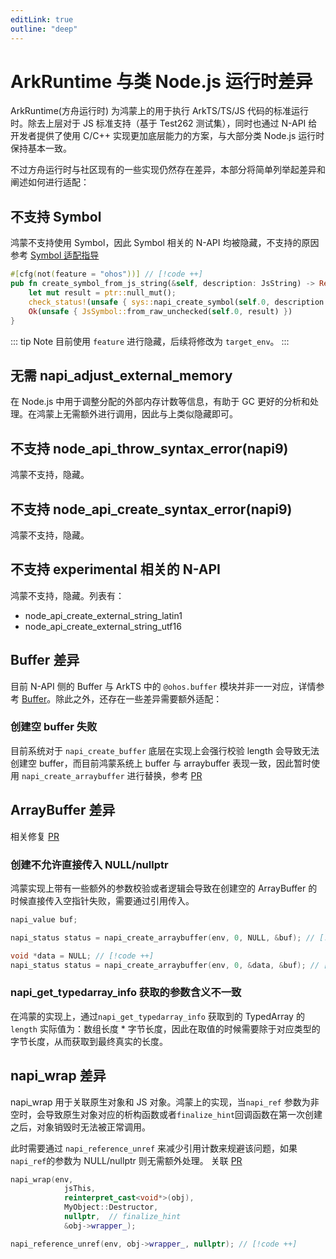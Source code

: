 ```yaml
---
editLink: true
outline: "deep"
---
```


# ArkRuntime 与类 Node.js 运行时差异

ArkRuntime(方舟运行时) 为鸿蒙上的用于执行 ArkTS/TS/JS 代码的标准运行时。除去上层对于 JS 标准支持（基于 Test262 测试集），同时也通过 N-API 给开发者提供了使用 C/C++ 实现更加底层能力的方案，与大部分类 Node.js 运行时保持基本一致。

不过方舟运行时与社区现有的一些实现仍然存在差异，本部分将简单列举起差异和阐述如何进行适配：

## 不支持 Symbol

鸿蒙不支持使用 Symbol，因此 Symbol 相关的 N-API 均被隐藏，不支持的原因参考 [Symbol 适配指导](https://developer.huawei.com/consumer/cn/doc/harmonyos-guides-V5/typescript-to-arkts-migration-guide-V5#不支持symbolapi)

```rust
#[cfg(not(feature = "ohos"))] // [!code ++]
pub fn create_symbol_from_js_string(&self, description: JsString) -> Result<JsSymbol> {
    let mut result = ptr::null_mut();
    check_status!(unsafe { sys::napi_create_symbol(self.0, description.0.value, &mut result) })?;
    Ok(unsafe { JsSymbol::from_raw_unchecked(self.0, result) })
}
```

::: tip Note
目前使用 `feature` 进行隐藏，后续将修改为 `target_env`。
:::

## 无需 napi_adjust_external_memory

在 Node.js 中用于调整分配的外部内存计数等信息，有助于 GC 更好的分析和处理。在鸿蒙上无需额外进行调用，因此与上类似隐藏即可。

## 不支持 node_api_throw_syntax_error(napi9)

鸿蒙不支持，隐藏。

## 不支持 node_api_create_syntax_error(napi9)

鸿蒙不支持，隐藏。

## 不支持 experimental 相关的 N-API

鸿蒙不支持，隐藏。列表有：

- node_api_create_external_string_latin1
- node_api_create_external_string_utf16

## Buffer 差异

目前 N-API 侧的 Buffer 与 ArkTS 中的 `@ohos.buffer` 模块并非一一对应，详情参考 [Buffer](/docs/more/buffer.html)。除此之外，还存在一些差异需要额外适配：

### 创建空 buffer 失败

目前系统对于 `napi_create_buffer` 底层在实现上会强行校验 length 会导致无法创建空 buffer，而目前鸿蒙系统上 buffer 与 arraybuffer 表现一致，因此暂时使用 `napi_create_arraybuffer` 进行替换，参考 [PR](https://github.com/ohos-rs/ohos-rs/pull/92)

## ArrayBuffer 差异

相关修复 [PR](https://github.com/ohos-rs/ohos-rs/pull/92)

### 创建不允许直接传入 NULL/nullptr

鸿蒙实现上带有一些额外的参数校验或者逻辑会导致在创建空的 ArrayBuffer 的时候直接传入空指针失败，需要通过引用传入。

```c++
napi_value buf;

napi_status status = napi_create_arraybuffer(env, 0, NULL, &buf); // [!code --]

void *data = NULL; // [!code ++]
napi_status status = napi_create_arraybuffer(env, 0, &data, &buf); // [!code ++]
```

### napi_get_typedarray_info 获取的参数含义不一致

在鸿蒙的实现上，通过`napi_get_typedarray_info` 获取到的 TypedArray 的 `length` 实际值为：数组长度 * 字节长度，因此在取值的时候需要除于对应类型的字节长度，从而获取到最终真实的长度。


## napi_wrap 差异

napi_wrap 用于关联原生对象和 JS 对象。鸿蒙上的实现，当`napi_ref` 参数为非空时，会导致原生对象对应的析构函数或者`finalize_hint`回调函数在第一次创建之后，对象销毁时无法被正常调用。

此时需要通过 `napi_reference_unref` 来减少引用计数来规避该问题，如果`napi_ref`的参数为 NULL/nullptr 则无需额外处理。 关联 [PR](https://github.com/ohos-rs/ohos-rs/pull/71)

```c++
napi_wrap(env,
            jsThis,
            reinterpret_cast<void*>(obj),
            MyObject::Destructor,
            nullptr,  // finalize_hint
            &obj->wrapper_);

napi_reference_unref(env, obj->wrapper_, nullptr); // [!code ++]
```